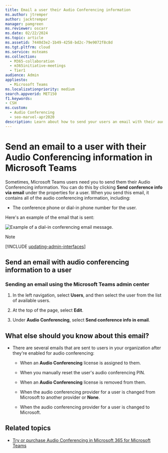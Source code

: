 ```yaml
---
title: Email a user their Audio Conferencing information
ms.author: jtremper
author: jacktremper
manager: pamgreen
ms.reviewer: oscarr
ms.date: 02/22/2024
ms.topic: article
ms.assetid: 7440d3e2-1b49-4258-bd2c-79e9072f8c8d
ms.tgt.pltfrm: cloud
ms.service: msteams
ms.collection: 
  - M365-collaboration
  - m365initiative-meetings
  - Tier1
audience: Admin
appliesto: 
  - Microsoft Teams
ms.localizationpriority: medium
search.appverid: MET150
f1.keywords:
- CSH
ms.custom: 
  - Audio Conferencing
  - seo-marvel-apr2020
description: Learn about how to send your users an email with their audio conferencing information in Microsoft Teams.
---
```


# Send an email to a user with their Audio Conferencing information in Microsoft Teams

Sometimes, Microsoft Teams users need you to send them their Audio Conferencing information. You can do this by clicking **Send conference info via email** under the properties for a user. When you send this email, it contains all of the audio conferencing information, including:
  
- The conference phone or dial-in phone number for the user.

Here's an example of the email that is sent:

![Example of a dial-in conferencing email message.](media/teams-send-email-to-user-with-audio-conferencing-image1.png)

> [!NOTE]
> [!INCLUDE [updating-admin-interfaces](includes/updating-admin-interfaces.md)]
  
## Send an email with audio conferencing information to a user

### Sending an email using the Microsoft Teams admin center

1. In the left navigation, select **Users**, and then select the user from the list of available users.

2. At the top of the page, select **Edit**.

3. Under **Audio Conferencing**, select **Send conference info in email**.

## What else should you know about this email?

- There are several emails that are sent to users in your organization after they're enabled for audio conferencing:

  - When an **Audio Conferencing** license is assigned to them.

  - When you manually reset the user's audio conferencing PIN.

  - When an **Audio Conferencing** license is removed from them.

  - When the audio conferencing provider for a user is changed from Microsoft to another provider or **None**.

  - When the audio conferencing provider for a user is changed to Microsoft.
  
## Related topics

- [Try or purchase Audio Conferencing in Microsoft 365 for Microsoft Teams](try-or-purchase-audio-conferencing-in-office-365-for-teams.md)
